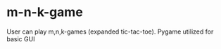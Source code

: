 m-n-k-game
==========

User can play m,n,k-games (expanded tic-tac-toe). Pygame utilized for basic GUI
